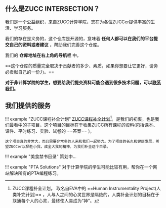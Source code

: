 ## 什么是ZUCC INTERSECTION？
我们是一个公益组织，来自ZUCC计算学院，志在为各位ZUCCer提供丰富的生活、学习服务。

我们的存在是义务的，这个仓库是开源的，意味着 **任何人都可以在我们的平台提交自己的资料或者建议** ，帮助我们完善这个仓库。

我们的 **仓库地址在右上角的导航栏** 中。

==这个仓库的质量完全取决于贡献者的多少、素质，如果你想要让它更好，请务必贡献自己的一份力。==

**对于非计算学院的学生，想要给我们提交资料可能会遇到很多技术问题，可以[联系我们](./about.md)。**


## 我们提供的服务

!!! example "ZUCC课程补全计划"
    [ZUCC课程补全计划](course/Readme.md)[^1]，是我们的初衷，也是我们最看中的子项目，这个项目的目标在于收集ZUCC所有课程的资料(包括课本、课件、平时练习、实验、试卷的 ==答案== )。

    这个项目真的非常大，而且需要非常多的人来和我们一起努力。为了项目的长久和健康发展，希望ZUCCer以牺牲小我，成全大我的精神，为我们补全这个目录。

!!! example "美食禁书目录"
    策划中...

!!! example "PTA Solutions"
    对于计算学院的学生可能比较有用，帮你在一个网站解决所有的PTA编程练习。

[^1]: ZUCC课程补全计划， 取名自EVA中的 ==Human Instrumentality Project(人类补完计划)== ，人与人之间的心灵世界是隔绝的，人类补全计划的目标在于联通每个人的心灵，最终使人类成为“神”。
